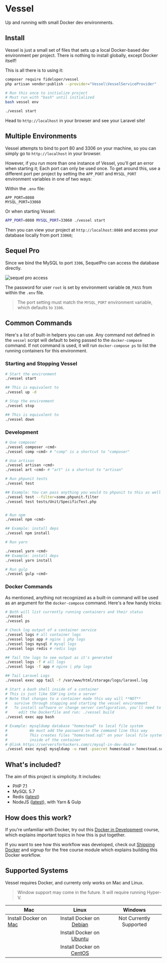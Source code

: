 # Vessel
Up and running with small Docker dev environments.

## Install

Vessel is just a small set of files that sets up a local Docker-based dev environment per project. There is nothing to install globally, except Docker itself!

This is all there is to using it:

```bash
composer require fideloper/vessel
php artisan vendor:publish --provider="Vessel\VesselServiceProvider"

# Run this once to initialize project
# Must run with "bash" until initialized
bash vessel env

./vessel start
```

Head to `http://localhost` in your browser and see your Laravel site!

## Multiple Environments

Vessel attempts to bind to port 80 and 3306 on your machine, so you can simply go to `http://localhost` in your browser.

However, if you run more than one instance of Vessel, you'll get an error when starting it; Each port can only be used once. To get around this, use a different port per project by setting the `APP_PORT` and `MYSQL_PORT` environment variables in one of two ways:

Within the `.env` file:

```
APP_PORT=8080
MYSQL_PORT=33060
```

Or when starting Vessel:

```bash
APP_PORT=8080 MYSQL_PORT=33060 ./vessel start
```

Then you can view your project at `http://localhost:8080` and access your database locally from port `33060`;

## Sequel Pro

Since we bind the MySQL to port `3306`, SequelPro can access the database directly.

![sequel pro access](https://s3.amazonaws.com/sfh-assets/vessel-sequel-pro.png)

The password for user `root` is set by environment variable `DB_PASS` from within the `.env` file.

> The port setting must match the `MYSQL_PORT` environment variable, which defaults to `3306`.

## Common Commands

Here's a list of built-in helpers you can use. Any command not defined in the `vessel` script will default to being passed to the `docker-compose` command. If not command is used, it will run `docker-compose ps` to list the running containers for this environment.

### Starting and Stopping Vessel

```bash
# Start the environment
./vessel start

## This is equivalent to
./vessel up -d

# Stop the environment
./vessel stop

## This is equivalent to
./vessel down
```

### Development

```bash
# Use composer
./vessel composer <cmd>
./vessel comp <cmd> # "comp" is a shortcut to "composer"

# Use artisan
./vessel artisan <cmd>
./vessel art <cmd> # "art" is a shortcut to "artisan"

# Run phpunit tests
./vessel test

## Example: You can pass anything you would to phpunit to this as well
./vessel test --filter=some.phpunit.filter
./vessel test tests/Unit/SpecificTest.php


# Run npm
./vessel npm <cmd>

## Example: install deps
./vessel npm install

# Run yarn

./vessel yarn <cmd>
## Example: install deps
./vessel yarn install

# Run gulp
./vessel gulp <cmd>
```

### Docker Commands

As mentioned, anything not recognized as a built-in command will be used as an argument for the `docker-compose` command. Here's a few handy tricks:

```bash
# Both will list currently running containers and their status
./vessel
./vessel ps

# Check log output of a container service
./vessel logs # all container logs
./vessel logs app # nginx | php logs
./vessel logs mysql # mysql logs
./vessel logs redis # redis logs

## Tail the logs to see output as it's generated
./vessel logs -f # all logs
./vessel logs -f app # nginx | php logs

## Tail Laravel Logs
./vessel exec app tail -f /var/www/html/storage/logs/laravel.log

# Start a bash shell inside of a container
# This is just like SSH'ing into a server
# Note that changes to a container made this way will **NOT** 
#   survive through stopping and starting the vessel environment
#   To install software or change server configuration, you'll need to
#     edit the Dockerfile and run: ./vessel build
./vessel exec app bash

# Example: mysqldump database "homestead" to local file system
#          We must add the password in the command line this way
#          This creates files "homestead.sql" on your local file system, not
#          inside of the container
# @link https://serversforhackers.com/c/mysql-in-dev-docker
./vessel exec mysql mysqldump -u root -psecret homestead > homestead.sql
```


## What's included?

The aim of this project is simplicity. It includes:

* PHP 7.1
* MySQL 5.7
* Redis ([latest](https://hub.docker.com/_/redis/))
* NodeJS ([latest](https://hub.docker.com/_/node/)), with Yarn & Gulp

## How does this work?

If you're unfamiliar with Docker, try out this [Docker in Development](https://serversforhackers.com/s/docker-in-development) course, which explains important topics in how this is put together.

If you want to see how this workflow was developed, check out [Shipping Docker](https://serversforhackers.com/shipping-docker) and signup for the free course module which explains building this Docker workflow.

## Supported Systems

Vessel requires Docker, and currenty only works on Mac and Linux.

> Window support may come in the future. It will require running Hyper-V.

| Mac           | Linux         | Windows |
| ------------- |:-------------:|:-------:|
| Install Docker on [Mac](https://docs.docker.com/docker-for-mac/install/) | Install Docker on [Debian](https://docs.docker.com/engine/installation/linux/docker-ce/debian/) | Not Currently Supported |
|       | Install Docker on [Ubuntu](https://docs.docker.com/engine/installation/linux/docker-ce/ubuntu/) | |
|       | Install Docker on [CentOS](https://docs.docker.com/engine/installation/linux/docker-ce/centos/) | |
